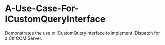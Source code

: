 # A-Use-Case-For-ICustomQueryInterface
Demonstrates the use of ICustomQueryInterface to implement IDispatch for a C# COM Server.
